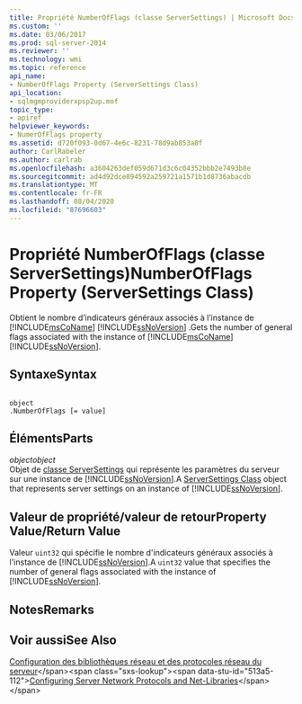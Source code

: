 ```yaml
---
title: Propriété NumberOfFlags (classe ServerSettings) | Microsoft Docs
ms.custom: ''
ms.date: 03/06/2017
ms.prod: sql-server-2014
ms.reviewer: ''
ms.technology: wmi
ms.topic: reference
api_name:
- NumberOfFlags Property (ServerSettings Class)
api_location:
- sqlmgmproviderxpsp2up.mof
topic_type:
- apiref
helpviewer_keywords:
- NumerOfFlags property
ms.assetid: d720f093-0d67-4e6c-8231-78d9ab853a8f
author: CarlRabeler
ms.author: carlrab
ms.openlocfilehash: a3604263def059d671d3c6c04352bbb2e7493b8e
ms.sourcegitcommit: ad4d92dce894592a259721a1571b1d8736abacdb
ms.translationtype: MT
ms.contentlocale: fr-FR
ms.lasthandoff: 08/04/2020
ms.locfileid: "87696603"
---
```

# <a name="numberofflags-property-serversettings-class"></a><span data-ttu-id="513a5-102">Propriété NumberOfFlags (classe ServerSettings)</span><span class="sxs-lookup"><span data-stu-id="513a5-102">NumberOfFlags Property (ServerSettings Class)</span></span>
  <span data-ttu-id="513a5-103">Obtient le nombre d’indicateurs généraux associés à l’instance de [!INCLUDE[msCoName](../../../includes/msconame-md.md)] [!INCLUDE[ssNoVersion](../../../includes/ssnoversion-md.md)] .</span><span class="sxs-lookup"><span data-stu-id="513a5-103">Gets the number of general flags associated with the instance of [!INCLUDE[msCoName](../../../includes/msconame-md.md)] [!INCLUDE[ssNoVersion](../../../includes/ssnoversion-md.md)].</span></span>  
  
## <a name="syntax"></a><span data-ttu-id="513a5-104">Syntaxe</span><span class="sxs-lookup"><span data-stu-id="513a5-104">Syntax</span></span>  
  
```  
  
object  
.NumberOfFlags [= value]  
```  
  
## <a name="parts"></a><span data-ttu-id="513a5-105">Éléments</span><span class="sxs-lookup"><span data-stu-id="513a5-105">Parts</span></span>  
 <span data-ttu-id="513a5-106">*object*</span><span class="sxs-lookup"><span data-stu-id="513a5-106">*object*</span></span>  
 <span data-ttu-id="513a5-107">Objet de [classe ServerSettings](serversettings-class.md) qui représente les paramètres du serveur sur une instance de [!INCLUDE[ssNoVersion](../../../includes/ssnoversion-md.md)].</span><span class="sxs-lookup"><span data-stu-id="513a5-107">A [ServerSettings Class](serversettings-class.md) object that represents server settings on an instance of [!INCLUDE[ssNoVersion](../../../includes/ssnoversion-md.md)].</span></span>  
  
## <a name="property-valuereturn-value"></a><span data-ttu-id="513a5-108">Valeur de propriété/valeur de retour</span><span class="sxs-lookup"><span data-stu-id="513a5-108">Property Value/Return Value</span></span>  
 <span data-ttu-id="513a5-109">Valeur `uint32` qui spécifie le nombre d'indicateurs généraux associés à l'instance de [!INCLUDE[ssNoVersion](../../../includes/ssnoversion-md.md)].</span><span class="sxs-lookup"><span data-stu-id="513a5-109">A `uint32` value that specifies the number of general flags associated with the instance of [!INCLUDE[ssNoVersion](../../../includes/ssnoversion-md.md)].</span></span>  
  
## <a name="remarks"></a><span data-ttu-id="513a5-110">Notes</span><span class="sxs-lookup"><span data-stu-id="513a5-110">Remarks</span></span>  
  
## <a name="see-also"></a><span data-ttu-id="513a5-111">Voir aussi</span><span class="sxs-lookup"><span data-stu-id="513a5-111">See Also</span></span>  
 <span data-ttu-id="513a5-112">[Configuration des bibliothèques réseau et des protocoles réseau du serveur](https://msdn.microsoft.com/library/ms177485\(v=sql.100\).aspx)</span><span class="sxs-lookup"><span data-stu-id="513a5-112">[Configuring Server Network Protocols and Net-Libraries](https://msdn.microsoft.com/library/ms177485\(v=sql.100\).aspx)</span></span>  
  
  
